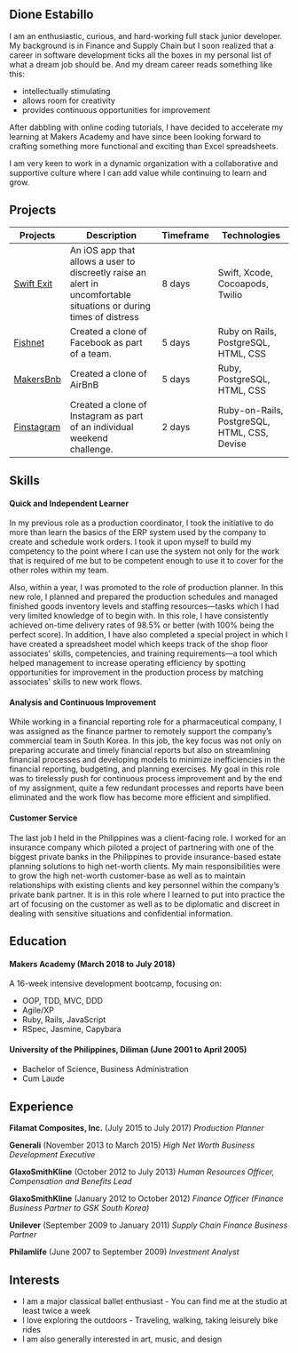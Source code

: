 ## Dione Estabillo

I am an enthusiastic, curious, and hard-working full stack junior developer. My background is in Finance and Supply Chain but I soon realized that a career in software development ticks all the boxes in my personal list of what a dream job should be. And my dream career reads something like this:

- intellectually stimulating
- allows room for creativity
- provides continuous opportunities for improvement


After dabbling with online coding tutorials, I have decided to accelerate my learning at Makers Academy and have since been looking forward to crafting something more functional and exciting than Excel spreadsheets.

I am very keen to work in a dynamic organization with a collaborative and supportive culture where I can add value while continuing to learn and grow.

## Projects
| Projects | Description | Timeframe | Technologies |
| -------- | ----------- | --------- | ------------ |
|  [Swift Exit](https://github.com/habin-isa/Angelos) | An iOS app that allows a user to discreetly raise an alert in uncomfortable situations or during times of distress | 8 days | Swift, Xcode, Cocoapods, Twilio
| [Fishnet](https://github.com/ZoeKavanagh/fishnet) | Created a clone of Facebook as part of a team. | 5 days | Ruby on Rails, PostgreSQL, HTML, CSS
| [MakersBnb](https://github.com/charmalt/makersbnb) | Created a clone of AirBnB | 5 days | Ruby, PostgreSQL, HTML, CSS|
| [Finstagram](https://github.com/dione-dls/instagram-challenge) | Created a clone of Instagram as part of an individual weekend challenge. | 2 days | Ruby-on-Rails, PostgreSQL, HTML, CSS, Devise |

## Skills

#### Quick and Independent Learner
In my previous role as a production coordinator, I took the initiative to do more than learn the basics of the ERP system used by the company to create and schedule work orders. I took it upon myself to build my competency to the point where I can use the system not only for the work that is required of me but to be competent enough to use it to cover for the other roles within my team.

Also, within a year, I was promoted to the role of production planner. In this new role, I planned and prepared the production schedules and managed finished goods inventory levels and staffing resources—tasks which I had very limited knowledge of to begin with. In this role, I have consistently achieved on-time delivery rates of 98.5% or better (with 100% being the perfect score). In addition, I have also completed a special project in which I have created a spreadsheet model which keeps track of the shop floor associates' skills, competencies, and training requirements—a tool which helped management to increase operating efficiency by spotting opportunities for improvement in the production process by matching associates' skills to new work flows.

#### Analysis and Continuous Improvement

While working in a financial reporting role for a pharmaceutical company, I was assigned as the finance partner to remotely support the company’s commercial team in South Korea. In this job, the key focus was not only on preparing accurate and timely financial reports but also on streamlining financial processes and developing models to minimize inefficiencies in the financial reporting, budgeting, and planning exercises. My goal in this role was to tirelessly push for continuous process improvement and by the end of my assignment, quite a few redundant processes and reports have been eliminated and the work flow has become more efficient and simplified.

#### Customer Service

The last job I held in the Philippines was a client-facing role. I worked for an insurance company which piloted a project of partnering with one of the biggest private banks in the Philippines to provide insurance-based estate planning solutions to high net-worth clients. My main responsibilities were to grow the high net-worth customer-base as well as to maintain relationships with existing clients and key personnel within the company’s private bank partner. It is in this role where I learned to put into practice the art of focusing on the customer as well as to be diplomatic and discreet in dealing with sensitive situations and confidential information.

## Education

#### Makers Academy (March 2018 to July 2018)

A 16-week intensive development bootcamp, focusing on:

- OOP, TDD, MVC, DDD
- Agile/XP
- Ruby, Rails, JavaScript
- RSpec, Jasmine, Capybara

#### University of the Philippines, Diliman (June 2001 to April 2005)

- Bachelor of Science, Business Administration
- Cum Laude

## Experience

**Filamat Composites, Inc.** (July 2015 to July 2017)
*Production Planner*

**Generali** (November 2013 to March 2015)
*High Net Worth Business Development Executive*

**GlaxoSmithKline** (October 2012 to July 2013)
*Human Resources Officer, Compensation and Benefits Lead*

**GlaxoSmithKline** (January 2012 to October 2012)
*Finance Officer (Finance Business Partner to GSK South Korea)*

**Unilever** (September 2009 to January 2011)
*Supply Chain Finance Business Partner*

**Philamlife** (June 2007 to September 2009)
*Investment Analyst*

## Interests
- I am a major classical ballet enthusiast - You can find me at the studio at least twice a week
- I love exploring the outdoors - Traveling, walking, taking leisurely bike rides
- I am also generally interested in art, music, and design
